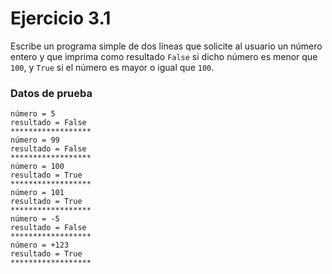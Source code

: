 # Ejercicio 3.1

Escribe un programa simple de dos líneas que solicite al usuario un número entero y que imprima como resultado `False` si dicho número es menor que `100`, y `True` si el número es mayor o igual que `100`.

### Datos de prueba

```
número = 5
resultado = False
******************
número = 99
resultado = False
******************
número = 100
resultado = True
******************
número = 101
resultado = True
******************
número = -5
resultado = False
******************
número = +123
resultado = True
******************
```
